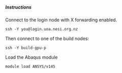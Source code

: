##### Instructions

Connect to the login node with X forwarding enabled.

    ssh -Y you@login.uoa.nesi.org.nz

Then connect to one of the build nodes:

    ssh -Y build-gpu-p

Load the Abaqus module

    module load ANSYS/v145

